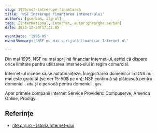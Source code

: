```yaml
---
slug: 1995/nsf-intrerupe-finantarea
title: 'NSF întrerupe finanțarea Intenet-ului'
authors: [gserban, ilg-ul]
tags: [international, internet, autor:gheorghe.serban]
date: 2023-12-20T17:32:05

eventDate: '1995-05'
eventSummary: 'NSF nu mai sprijină financiar Internet-ul'

---
```


Din mai 1995, NSF nu mai sprijină financiar Internet-ul, astfel că
dispare orice limitare pentru utilizarea Internet-ului în regim
comercial.

<!-- truncate -->

Internet-ul începe să se autofinanțeze. Înregistrarea domeniilor în DNS nu
mai este gratuită (se cer 15-50$ pe an); NSF continuă să plătească
pentru domeniul `.edu` și o periodă pentru domeniul `.gov`.

Apar primele companii Internet Service Providers: Compuserve,
America Online, Prodigy.

## Referințe

- [rite.org.ro - Istoria Internet-ului](https://rite.org.ro/istoria-internetului/)

